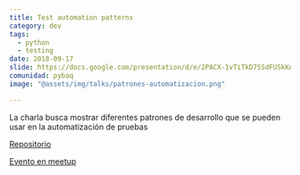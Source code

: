 ```yaml
---
title: Test automation patterns
category: dev
tags:
  - python
  - testing
date: 2018-09-17
slide: https://docs.google.com/presentation/d/e/2PACX-1vTiTkD7SSdFUSkKqSwsWQD7yZ4WOnfgKjpnKrGLy4ZqOgCoSgtfBO9qvx8xN9dw7EWGsRR2uwK6igrN/embed?start=false&loop=false&delayms=3000
comunidad: pybaq
image: "@assets/img/talks/patrones-automatizacion.png"

---
```


La charla busca mostrar diferentes patrones de desarrollo que se pueden usar en la automatización de pruebas

[Repositorio](https://github.com/Scot3004/selenium_python)

[Evento en meetup](https://www.meetup.com/es-ES/pythonbaq/events/254570423/)
